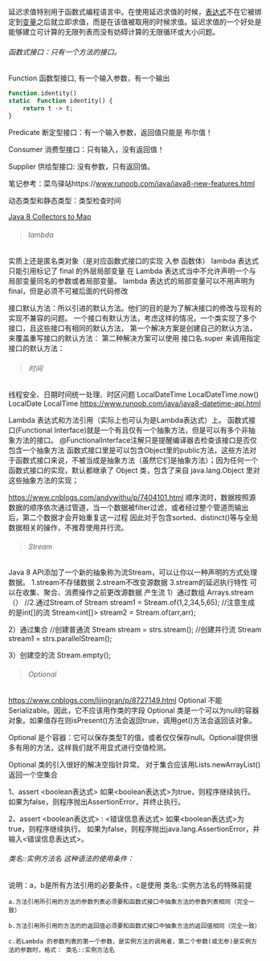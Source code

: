 



延迟求值特别用于函数式编程语言中。在使用延迟求值的时候，[表达式](https://baike.baidu.com/item/表达式)不在它被绑定到[变量](https://baike.baidu.com/item/变量)之后就立即求值，而是在该值被取用的时候求值。延迟求值的一个好处是能够建立可计算的无限列表而没有妨碍计算的无限循环或大小问题。



###### 函数式接口：只有一个方法的接口。

Function 函数型接口, 有一个输入参数，有一个输出

  

```php
Function.identity()
static  Function identity() {
    return t -> t;
}
```

Predicate 断定型接口：有一个输入参数，返回值只能是 布尔值！

Consumer 消费型接口：只有输入，没有返回值！

Supplier 供给型接口: 没有参数，只有返回值。

笔记参考：菜鸟驿站https://www.runoob.com/java/java8-new-features.html

动态类型和静态类型：类型检查时间

[Java 8 Collectors to Map](https://www.cnblogs.com/liululee/p/11038072.html)

> ###### lambda

 实质上还是匿名类对象（是对应函数式接口的实现 入参  函数体）
lambda 表达式只能引用标记了 final 的外层局部变量
在 Lambda 表达式当中不允许声明一个与局部变量同名的参数或者局部变量。
lambda 表达式的局部变量可以不用声明为 final，但是必须不可被后面的代码修改

接口默认方法：所以引进的默认方法。他们的目的是为了解决接口的修改与现有的实现不兼容的问题。
一个接口有默认方法，考虑这样的情况，一个类实现了多个接口，且这些接口有相同的默认方法，
第一个解决方案是创建自己的默认方法，来覆盖重写接口的默认方法：
第二种解决方案可以使用 接口名.super 来调用指定接口的默认方法：

> ###### 时间

线程安全、日期时间统一处理、时区问题
LocalDateTime
LocalDateTime.now()
LocalDate 
LocalTime 
https://www.runoob.com/java/java8-datetime-api.html


Lambda 表达式和方法引用（实际上也可认为是Lambda表达式）上。
函数式接口(Functional Interface)就是一个有且仅有一个抽象方法，但是可以有多个非抽象方法的接口。
 @FunctionalInterface注解只是提醒编译器去检查该接口是否仅包含一个抽象方法
 函数式接口里是可以包含Object里的public方法，这些方法对于函数式接口来说，不被当成是抽象方法（虽然它们是抽象方法）；因为任何一个函数式接口的实现，默认都继承了 Object 类，包含了来自 java.lang.Object 里对这些抽象方法的实现；

https://www.cnblogs.com/andywithu/p/7404101.html
顺序流时，数据按照源数据的顺序依次通过管道，当一个数据被filter过滤，或者经过整个管道而输出后，第二个数据才会开始重复这一过程
因此对于包含sorted、distinct()等与全局数据相关的操作，不推荐使用并行流。

> ###### Stream

Java 8 API添加了一个新的抽象称为流Stream，可以让你以一种声明的方式处理数据。
1.stream不存储数据
2.stream不改变源数据
3.stream的延迟执行特性  可以在收集、聚合、消费操作之前更改源数据
产生流
1）通过数组
 Arrays.stream（）
 //2.通过Stream.of
    Stream<Integer> stream1 = Stream.of(1,2,34,5,65);
    //注意生成的是int[]的流
    Stream<int[]> stream2 = Stream.of(arr,arr);

2）通过集合
//创建普通流
    Stream<String> stream  = strs.stream();
    //创建并行流
    Stream<String> stream1 = strs.parallelStream();

3）创建空的流
     Stream.empty();

> ######  Optional 

https://www.cnblogs.com/lijingran/p/8727149.html
 Optional 不能Serializable。因此，它不应该用作类的字段
Optional 类是一个可以为null的容器对象。如果值存在则isPresent()方法会返回true，调用get()方法会返回该对象。

Optional 是个容器：它可以保存类型T的值，或者仅仅保存null。Optional提供很多有用的方法，这样我们就不用显式进行空值检测。

Optional 类的引入很好的解决空指针异常。
对于集合应该用Lists.newArrayList() 返回一个空集合


 1、assert <boolean表达式>
如果<boolean表达式>为true，则程序继续执行。
如果为false，则程序抛出AssertionError，并终止执行。

2、assert <boolean表达式> : <错误信息表达式>
如果<boolean表达式>为true，则程序继续执行。
如果为false，则程序抛出java.lang.AssertionError，并输入<错误信息表达式>。



###### 类名::实例方法名  这种语法的使用条件：

  说明：a，b是所有方法引用的必要条件，c是使用 类名::实例方法名的特殊前提
  	

	a.方法引用所引用的方法的参数列表必须要和函数式接口中抽象方法的参数列表相同（完全一致）
	
	b.方法引用所引用的方法的的返回值必须要和函数式接口中抽象方法的返回值相同（完全一致）
	
	c.若Lambda 的参数列表的第一个参数，是实例方法的调用者，第二个参数(或无参)是实例方法的参数时，格式： 类名::实例方法名 
